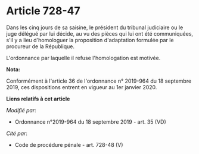 # Article 728-47

Dans les cinq jours de sa saisine, le président du   tribunal judiciaire ou le juge délégué par lui décide, au vu des pièces
qui lui ont été communiquées, s'il y a lieu d'homologuer la proposition d'adaptation formulée par le procureur de la
République. 

L'ordonnance par laquelle il refuse l'homologation est motivée.

**Nota:**

Conformément à l'article 36 de l'ordonnance n° 2019-964 du 18 septembre 2019, ces dispositions entrent en vigueur au 1er
janvier 2020.

**Liens relatifs à cet article**

_Modifié par_:

  - Ordonnance n°2019-964 du 18 septembre 2019 - art. 35 (VD)

_Cité par_:

  - Code de procédure pénale - art. 728-48 (V)
